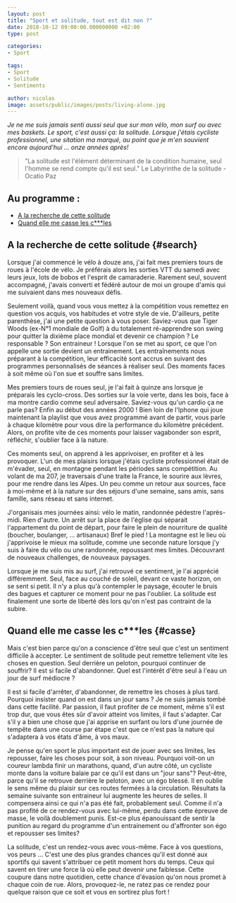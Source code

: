 ```yaml
---
layout: post
title: "Sport et solitude, tout est dit non ?"
date: 2018-10-12 09:00:00.000000000 +02:00
type: post

categories:
- Sport

tags:
- Sport
- Solitude
- Sentiments

author: nicolas
image: assets/public/images/posts/living-alone.jpg
---
```

<em>Je ne me suis jamais senti aussi seul que sur mon vélo, mon surf ou avec mes baskets. Le sport, c'est aussi ça: la solitude. Lorsque j'étais cycliste professionnel, une sitation ma marqué, au point que je m'en souvient encore aujourd'hui ... onze années après! </em>

<blockquote>"La solitude est l'élément déterminant de la condition humaine, seul l'homme se rend compte qu'il est seul." Le Labyrinthe de la solitude - Ocatio Paz</blockquote>

## Au programme :

- [A la recherche de cette solitude](#search)
- [Quand elle me casse les c\*\*\*les](#casse)

## A la recherche de cette solitude {#search}

Lorsque j'ai commencé le vélo à douze ans, j'ai fait mes premiers tours de roues à l'école de vélo. Je préférais alors les sorties VTT du samedi avec leurs jeux, lots de bobos et l'esprit de camaraderie. Rarement seul, souvent accompagné, j'avais converti et fédéré autour de moi un groupe d'amis qui me suivaient dans mes nouveaux défis.

Seulement voilà, quand vous vous mettez à la compétition vous remettez en question vos acquis, vos habitudes et votre style de vie. D'ailleurs, petite parenthèse, j'ai une petite question à vous poser. Saviez-vous que Tiger Woods (ex-N°1 mondiale de Golf) à du totalement ré-apprendre son swing pour quitter la dixième place mondial et devenir ce champion ? Le responsable ? Son entraineur ! Lorsque l'on se met au sport, ce que l'on appelle une sortie devient un entrainement. Les entraînements nous préparant à la compétition, leur efficacité sont accrus en suivant des programmes personnalisés de séances à réaliser seul. Des moments faces à soit même où l'on sue et souffre sans limites.

Mes premiers tours de roues seul, je l'ai fait à quinze ans lorsque je préparais les cyclo-cross. Des sorties sur la voie verte, dans les bois, face à ma montre cardio comme seul adversaire. Saviez-vous qu'un cardio ça ne parle pas? Enfin au début des années 2000 ! Bien loin de l'Iphone qui joue maintenant la playlist que vous avez programmé avant de partir, vous parle à chaque kilomètre pour vous dire la performance du kilomètre précédent. Alors, on profite vite de ces moments pour laisser vagabonder son esprit, réfléchir, s'oublier face à la nature.

Ces moments seul, on apprend à les apprivoiser, en profiter et à les provoquer. L'un de mes plaisirs lorsque j'étais cycliste professionnel était de m'évader, seul, en montagne pendant les périodes sans compétition. Au volant de ma 207, je traversais d'une traite la France, le sourire aux lèvres, pour me rendre dans les Alpes. Un peu comme un retour aux sources, face à moi-même et à la nature sur des séjours d'une semaine, sans amis, sans famille, sans réseau et sans internet.

J'organisais mes journées ainsi: vélo le matin, randonnée pédestre l'après-midi. Rien d'autre. Un arrêt sur la place de l'église qui séparait l'appartement du point de départ, pour faire le plein de nourriture de qualité (boucher, boulanger, ... artisanaux) Bref le pied ! La montagne est le lieu où j'apprivoise le mieux ma solitude, comme une seconde nature lorsque j'y suis à faire du vélo ou une randonnée, repoussant mes limites. Découvrant de nouveaux challenges, de nouveaux paysages.

Lorsque je me suis mis au surf, j'ai retrouvé ce sentiment, je l'ai apprécié différemment. Seul, face au couché de soleil, devant ce vaste horizon, on se sent si petit. Il n'y a plus qu'à contempler le paysage, écouter le bruis des bagues et capturer ce moment pour ne pas l'oublier. La solitude est finalement une sorte de liberté dès lors qu'on n'est pas contraint de la subire.

## Quand elle me casse les c\*\*\*les {#casse}

Mais c'est bien parce qu'on a conscience d'être seul que c'est un sentiment difficile à accepter. Le sentiment de solitude peut remettre tellement vite les choses en question. Seul derrière un peloton, pourquoi continuer de souffrir? Il est si facile d'abandonner. Quel est l'intérêt d'être seul à l'eau un jour de surf médiocre ?

Il est si facile d'arrêter, d'abandonner, de remettre les choses à plus tard. Pourquoi insister quand on est dans un jour sans ? Je ne suis jamais tombé dans cette facilité. Par passion, il faut profiter de ce moment, même s'il est trop dur, que vous êtes sûr d'avoir atteint vos limites, il faut s'adapter. Car s'il y a bien une chose que j'ai apprise en surfant ou lors d'une journée de tempête dans une course par étape c'est que ce n'est pas la nature qui s'adaptera à vos états d'âme, à vos maux.

Je pense qu'en sport le plus important est de jouer avec ses limites, les repousser, faire les choses pour soit, à son niveau. Pourquoi voit-on un coureur lambda finir un marathons, quand, d'un autre côté, un cycliste monte dans la voiture balaie par ce qu'il est dans un "jour sans"? Peut-être, parce qu'il se retrouve derrière le peloton, avec un égo blessé. Il en oublie le sens même du plaisir sur ces routes fermées à la circulation. Résultats la semaine suivante son entraineur lui augmente les heures de selles. Il compensera ainsi ce qui n'a pas été fait, probablement seul. Comme il n'a pas profité de ce rendez-vous avec lui-même, perdu dans cette épreuve de masse, le voilà doublement punis. Est-ce plus épanouissant de sentir la punition au regard du programme d'un entrainement ou d'affronter son égo et repousser ses limites?

La solitude, c'est un rendez-vous avec vous-même. Face à vos questions, vos peurs ... C'est une des plus grandes chances qu'il est donné aux sportifs qui savent s'attribuer ce petit moment hors du temps. Ceux qui savent en tirer une force là où elle peut devenir une faiblesse. Cette coupure dans notre quotidien, cette chance d'évasion qu'on nous promet à chaque coin de rue. Alors, provoquez-le, ne ratez pas ce rendez pour quelque raison que ce soit et vous en sortirez plus fort !

